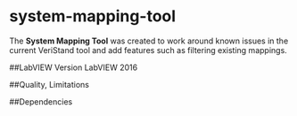 # system-mapping-tool

The **System Mapping Tool** was created to work around known issues in the current VeriStand tool and add features such as filtering existing mappings.

##LabVIEW Version
LabVIEW 2016

##Quality, Limitations

##Dependencies
